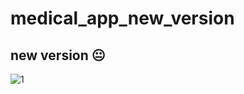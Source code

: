 # medical_app_new_version
## new version 😐
![1](https://github.com/MarkMagdyShawky/medical_app_new_version/assets/106816564/75fb2a95-590a-4261-b38d-433a39b6ed9a)
